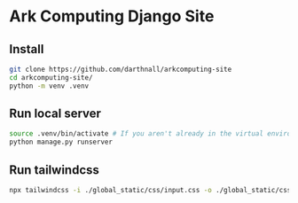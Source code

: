 # Ark Computing Django Site

## Install
```bash
git clone https://github.com/darthnall/arkcomputing-site
cd arkcomputing-site/
python -m venv .venv
```

## Run local server
```bash
source .venv/bin/activate # If you aren't already in the virtual environment
python manage.py runserver
```

## Run tailwindcss
```bash
npx tailwindcss -i ./global_static/css/input.css -o ./global_static/css/main.css --watch
```
